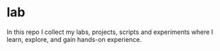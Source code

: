 # lab
In this repo I collect my labs, projects, scripts and experiments where I learn, explore, and gain hands-on experience.
